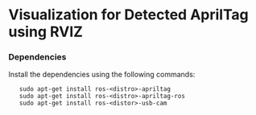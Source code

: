 # Visualization for Detected AprilTag using RVIZ

### Dependencies 

Install the dependencies using the following commands:
```
   sudo apt-get install ros-<distro>-apriltag
   sudo apt-get install ros-<distro>-apriltag-ros
   sudo apt-get install ros-<distor>-usb-cam
```


